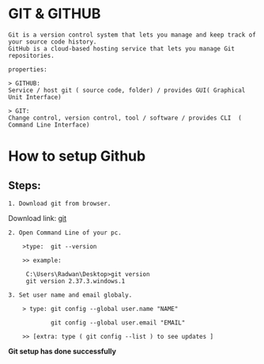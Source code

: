 # GIT & GITHUB

    Git is a version control system that lets you manage and keep track of your source code history. 
    GitHub is a cloud-based hosting service that lets you manage Git repositories.

    properties:

    > GITHUB:
    Service / host git ( source code, folder) / provides GUI( Graphical Unit Interface)

    > GIT: 
    Change control, version control, tool / software / provides CLI  ( Command Line Interface)


# How to setup Github

## Steps:

```
1. Download git from browser.
```
Download link: [git][git]
```
2. Open Command Line of your pc.

    >type:  git --version

    >> example:

     C:\Users\Radwan\Desktop>git version
     git version 2.37.3.windows.1    
```  
```
3. Set user name and email globaly.

    > type: git config --global user.name "NAME"
      
            git config --global user.email "EMAIL"

    >> [extra: type ( git config --list ) to see updates ]
```

__Git setup has done successfully__



<!-- links -->
[git]: https://git-scm.com/downloads
